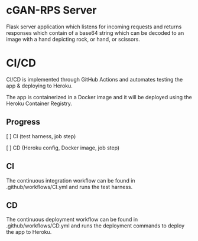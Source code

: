 # cGAN-RPS Server
Flask server application which listens for incoming requests and returns responses which contain of a base64 string which can be decoded to an image with a hand depicting rock, or hand, or scissors.

# CI/CD
CI/CD is implemented through GitHub Actions and automates testing the app & deploying to Heroku.

The app is containerized in a Docker image and it will be deployed using the Heroku Container Registry.

## Progress
[ ] CI (test harness, job step) 

[ ] CD (Heroku config, Docker image, job step) 

## CI
The continuous integration workflow can be found in .github/workflows/CI.yml and runs the test harness.

## CD
The continuous deployment workflow can be found in .github/workflows/CD.yml and runs the deployment commands to deploy the app to Heroku.
